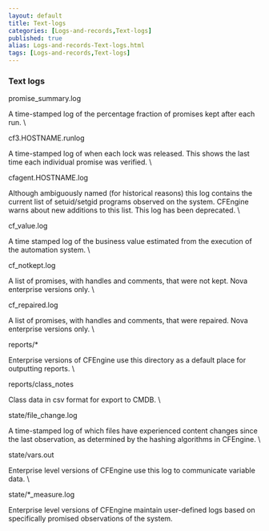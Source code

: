 ```yaml
---
layout: default
title: Text-logs
categories: [Logs-and-records,Text-logs]
published: true
alias: Logs-and-records-Text-logs.html
tags: [Logs-and-records,Text-logs]
---
```


### Text logs

promise\_summary.log

A time-stamped log of the percentage fraction of promises kept after
each run. \

cf3.HOSTNAME.runlog

A time-stamped log of when each lock was released. This shows the last
time each individual promise was verified. \

cfagent.HOSTNAME.log

Although ambiguously named (for historical reasons) this log contains
the current list of setuid/setgid programs observed on the system.
CFEngine warns about new additions to this list. This log has been
deprecated. \

cf\_value.log

A time stamped log of the business value estimated from the execution of
the automation system. \

cf\_notkept.log

A list of promises, with handles and comments, that were not kept. Nova
enterprise versions only. \

cf\_repaired.log

A list of promises, with handles and comments, that were repaired. Nova
enterprise versions only. \

reports/\*

Enterprise versions of CFEngine use this directory as a default place
for outputting reports. \

reports/class\_notes

Class data in csv format for export to CMDB. \

state/file\_change.log

A time-stamped log of which files have experienced content changes since
the last observation, as determined by the hashing algorithms in
CFEngine. \

state/vars.out

Enterprise level versions of CFEngine use this log to communicate
variable data. \

state/\*\_measure.log

Enterprise level versions of CFEngine maintain user-defined logs based
on specifically promised observations of the system.
